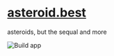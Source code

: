 # [asteroid.best](asteroid.best)
asteroids, but the sequal and more

![Build app](https://github.com/brmenchl/asteroids-2/workflows/Build%20app/badge.svg)
